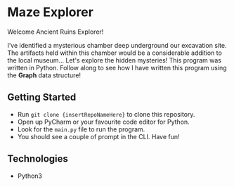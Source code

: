 # Maze Explorer

Welcome Ancient Ruins Explorer!

I’ve identified a mysterious chamber deep underground our excavation site. The artifacts held within this chamber would be a considerable addition to the local museum… 
Let's explore the hidden mysteries! This program was written in Python.
Follow along to see how I have written this program using the **Graph**
data structure!



## Getting Started
- Run `git clone {insertRepoNameHere}` to clone this repository.
- Open up PyCharm or your favourite code editor for Python.
- Look for the `main.py` file to run the program.
- You should see a couple of prompt in the CLI. Have fun!


## Technologies
- Python3

